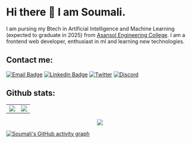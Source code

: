 # Hi there 👋 I am Soumali.

I am pursing my Btech in Artificial Intelligence and Machine Learning (expected to graduate in 2025) from [Asansol Engineering College](https://aecwb.edu.in/). I am a frontend web developer, enthusiast in ml and learning new technologies.

## Contact me:

[![Email Badge](https://img.shields.io/badge/-Email-c14438?style=flat-square&logo=Gmail&logoColor=white&link=mailto:goraisoumali5@gmail.com)](mailto:goraisoumali5@gmail.com)
[![Linkedin Badge](https://img.shields.io/badge/-LinkedIn-blue?style=flat-square&logo=Linkedin&logoColor=white&link=https://www.linkedin.com/in/soumali-gorai-566b01220/)](https://www.linkedin.com/in/soumali-gorai-566b01220/)
[![Twitter](https://img.shields.io/badge/Twitter-1DA1F2?style=flat-square&logo=twitter&logoColor=white)](https://bit.ly/32UdebW)
[![Discord](https://img.shields.io/badge/-Discord-7289DA?style=flat-square&logo=discord&logoColor=white)](https://discord.com/channels/@me)
<!-- [![Hashnode Badge](https://img.shields.io/badge/-Hashnode-03a57a?style=flat-square&labelColor=000000&logo=Hashnode&link=https://thepranaygupta.hashnode.dev/)](https://thepranaygupta.hashnode.dev/) -->

<!-- My contributions -->
## Github stats:
<table>
<tr>
<td>
<img src="https://github-readme-stats.vercel.app/api?username=soumali28&include_all_commits=true&count_private=true&show_icons=true&line_height=20&theme=tokyonight"/>
<td><img src="https://github-readme-stats.vercel.app/api/top-langs?username=soumali28&show_icons=true&locale=en&layout=compact&theme=tokyonight" />
</td>
</tr>
</table>
<p align="center">
<img align="center" src="https://github-readme-streak-stats.herokuapp.com/?user=soumali28&theme=tokyonight" />
</p>


[![Soumali's GitHub activity graph](https://activity-graph.herokuapp.com/graph?username=soumali28&theme=xcode)](https://github.com/soumali28)



